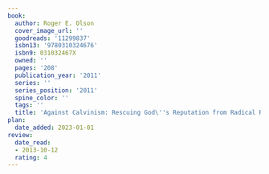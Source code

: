 ```yaml
---
book:
  author: Roger E. Olson
  cover_image_url: ''
  goodreads: '11299837'
  isbn13: '9780310324676'
  isbn9: 031032467X
  owned: ''
  pages: '208'
  publication_year: '2011'
  series: ''
  series_position: '2011'
  spine_color: ''
  tags: ''
  title: 'Against Calvinism: Rescuing God\''s Reputation from Radical Reformed Theology'
plan:
  date_added: 2023-01-01
review:
  date_read:
  - 2013-10-12
  rating: 4
---
```

